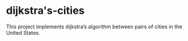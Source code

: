 # dijkstra's-cities
This project implements dijkstra’s algorithm between pairs of cities in the United States.
